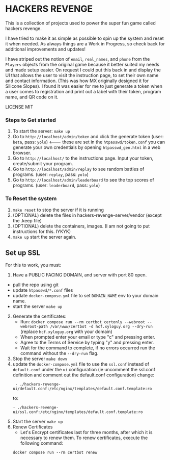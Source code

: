 HACKERS REVENGE
===============

This is a collection of projects used to power the super fun game called hackers revenge.

I have tried to make it as simple as possible to spin up the system and reset it when needed. As always things are a Work in Progress, so check back for additional improvements and updates!

I have striped out the notion of `email`, `real_names`, and `phone` from the `Players` objects from the original game because it better suited my needs and made setup easier. On request I could put this back in and display the UI that allows the user to visit the instruction page, to set their own name and contact information. (This was how MX originally designed it for Silicone Slopes). I found it was easier for me to just generate a token when a user comes to registration and print out a label with their token, program name, and QR code on it.

LICENSE MIT

### Steps to Get started

1. To start the server: `make up`
1. Go to `http://localhost/admin/token` and click the generate token (user: `beta`, pass: `yolo`) <--- these are set in the `htpasswd/token.conf` you can generate your own credentials by opening `htpasswd_gen.html` in a web browser.
1. Go to `http://localhost/` to the instructions page. Input your token, create/submit your program.
1. Go to `http://localhost/admin/replay` to see random battles of programs. (user: `replay`, pass: `yolo`)
1. Go to `http://localhost/admin/leaderboard` to see the top scores of programs. (user: `leaderboard`, pass: `yolo`)


### To Reset the system

1. `make reset` to stop the server if it is running
2. (OPTIONAL) delete the files in hackers-revenge-server/vendor (except the .keep file)
3. (OPTIONAL) delete the containers, images. (I am not going to put instructions for this. IYKYK)
3. `make up` start the server again.


## Set up SSL

For this to work, you must:
1.  Have a PUBLIC FACING DOMAIN, and server with port 80 open. 
   * pull the repo using git 
   * update `htpasswd/*.conf` files 
   * update `docker-compose.yml` file to set `DOMAIN_NAME` env to your domain name. 
   * start the server `make up`
2. Generate the certificates:
   * Run: `docker compose run --rm certbot certonly --webroot --webroot-path /var/www/certbot -d hcf.xyloguy.org --dry-run` (replace `hcf.xyloguy.org` with your domain)
   * When prompted enter your email or type "c" and pressing enter.
   * Agree to the Terms of Service by typing "y" and pressing enter.
   * Wait for the command to complete, if no errors occurred run the command without the `--dry-run` flag.
3. Stop the server `make down`
4. update the `docker-compose.yml` file to use the `ssl.conf` instead of `default.conf` under the `ui` configuration (ie uncomment the ssl.conf definition and comment out the default.conf configuration)
   change:
   ```
    - ./hackers-revenge-ui/default.conf:/etc/nginx/templates/default.conf.template:ro
   ```
   to:
   ```
   - ./hackers-revenge-ui/ssl.conf:/etc/nginx/templates/default.conf.template:ro
   ```
5. Start the server `make up`
6. Renew Certificates
    * Let's Encrypt certificates last for three months, after which it is necessary to renew them. To renew certificates, execute the following command:
   ```
   docker compose run --rm certbot renew
   ```
